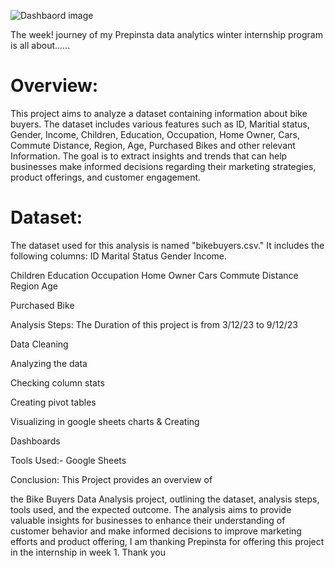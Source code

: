 ![Dashbaord image](https://github.com/rajvalvi/Prepinsta-Winter-Internship-in-Data-Analytics/assets/50544145/ce3cf021-9be7-4396-9e2a-ca05a7429f9d)

The week! journey of my Prepinsta data analytics winter internship program is all about......

# Overview:
  This project aims to analyze a dataset containing information about bike buyers. The dataset includes various features such as ID, Maritial status, Gender, Income, Children, Education, Occupation, Home Owner, Cars, Commute Distance, Region, Age, Purchased Bikes and other relevant Information. The goal is to extract insights and trends that can help businesses make informed decisions regarding their marketing strategies, product offerings, and customer engagement.

# Dataset:
The dataset used for this analysis is named "bikebuyers.csv." It includes the following columns: ID Marital Status Gender Income.

Children Education Occupation Home Owner Cars Commute Distance Region Age

Purchased Bike

Analysis Steps: The Duration of this project is from 3/12/23 to 9/12/23

Data Cleaning

Analyzing the data

Checking column stats

Creating pivot tables

Visualizing in google sheets charts & Creating

Dashboards

Tools Used:- Google Sheets

Conclusion: This Project provides an overview of

the Bike Buyers Data Analysis project, outlining the dataset, analysis steps, tools used, and the expected outcome. The analysis aims to provide valuable insights for businesses to enhance their understanding of customer behavior and make informed decisions to improve marketing efforts and product offering, I am thanking Prepinsta for offering this project in the internship in week 1. Thank you

